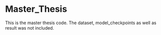 # Master_Thesis
This is the master thesis code.
The dataset, model_checkpoints as well as result was not included.

